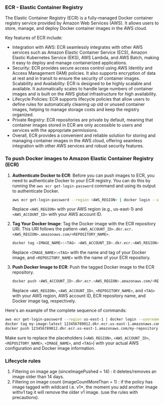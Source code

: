 ### ECR - Elastic Container Registry

The Elastic Container Registry (ECR) is a fully-managed Docker container registry service provided by Amazon Web Services (AWS). It allows users to store, manage, and deploy Docker container images in the AWS cloud.

Key features of ECR include:

- Integration with AWS: ECR seamlessly integrates with other AWS services such as Amazon Elastic Container Service (ECS), Amazon Elastic Kubernetes Service (EKS), AWS Lambda, and AWS Batch, making it easy to deploy and manage containerized applications.
- Security: ECR provides secure access control using AWS Identity and Access Management (IAM) policies. It also supports encryption of data at rest and in transit to ensure the security of container images.
Scalability and Availability: ECR is designed to be highly scalable and available. It automatically scales to handle large numbers of container images and is built on the AWS global infrastructure for high availability.
- Lifecycle Policies: ECR supports lifecycle policies that allow users to define rules for automatically cleaning up old or unused container images, helping to manage storage costs and keep the registry organized.
- Private Registry: ECR repositories are private by default, meaning that container images stored in ECR are only accessible to users and services with the appropriate permissions.
- Overall, ECR provides a convenient and reliable solution for storing and managing container images in the AWS cloud, offering seamless integration with other AWS services and robust security features.


### To push Docker images to Amazon Elastic Container Registry (ECR)

1. **Authenticate Docker to ECR**: Before you can push images to ECR, you need to authenticate Docker to your ECR registry. You can do this by running the `aws ecr get-login-password` command and using its output to authenticate Docker.

   ```bash
   aws ecr get-login-password --region <AWS_REGION> | docker login --username AWS --password-stdin <AWS_ACCOUNT_ID>.dkr.ecr.<AWS_REGION>.amazonaws.com
   ```

   Replace `<AWS_REGION>` with your AWS region (e.g., us-east-1) and `<AWS_ACCOUNT_ID>` with your AWS account ID.

2. **Tag Your Docker Image**: Tag the Docker image with the ECR repository URI. This URI follows the pattern `<AWS_ACCOUNT_ID>.dkr.ecr.<AWS_REGION>.amazonaws.com/<REPOSITORY_NAME>`.

   ```bash
   docker tag <IMAGE_NAME>:<TAG> <AWS_ACCOUNT_ID>.dkr.ecr.<AWS_REGION>.amazonaws.com/<REPOSITORY_NAME>:<TAG>
   ```

   Replace `<IMAGE_NAME>:<TAG>` with the name and tag of your Docker image, and `<REPOSITORY_NAME>` with the name of your ECR repository.

3. **Push Docker Image to ECR**: Push the tagged Docker image to the ECR repository.

   ```bash
   docker push <AWS_ACCOUNT_ID>.dkr.ecr.<AWS_REGION>.amazonaws.com/<REPOSITORY_NAME>:<TAG>
   ```

   Replace `<AWS_REGION>`, `<AWS_ACCOUNT_ID>`, `<REPOSITORY_NAME>`, and `<TAG>` with your AWS region, AWS account ID, ECR repository name, and Docker image tag, respectively.

Here's an example of the complete sequence of commands:

```bash
aws ecr get-login-password --region us-east-1 | docker login --username AWS --password-stdin 123456789012.dkr.ecr.us-east-1.amazonaws.com
docker tag my-image:latest 123456789012.dkr.ecr.us-east-1.amazonaws.com/my-repository:latest
docker push 123456789012.dkr.ecr.us-east-1.amazonaws.com/my-repository:latest
```

Make sure to replace the placeholders (`<AWS_REGION>`, `<AWS_ACCOUNT_ID>`, `<REPOSITORY_NAME>`, `<IMAGE_NAME>`, and `<TAG>`) with your actual AWS configuration and Docker image information.

### Lifecycle rules

1. Filtering on image age (sinceImagePushed = 14) : it deletes/removes an image older than 14 days.
2. Filtering on image count (imageCountMoreThan = 1) : if the policy has image tagged with wildcard i.e. v1*, the moment you add another image withv1 tag it will remove the older v1 image. (use the rules with precautions).


